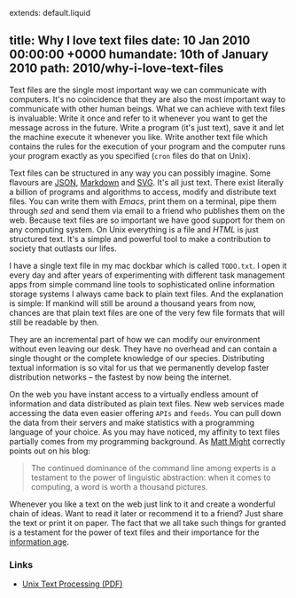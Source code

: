extends: default.liquid

title:      Why I love text files
date:       10 Jan 2010 00:00:00 +0000
humandate:  10th of January 2010
path:       2010/why-i-love-text-files
---

Text files are the single most important way we can communicate with computers. It's no coincidence that they are also the most important way to communicate with other human beings. What we can achieve with text files is invaluable: Write it once and refer to it whenever you want to get the message across in the future. Write a program (it's just text), save it and let the machine execute it whenever you like. Write another text file which contains the rules for the execution of your program and the computer runs your program exactly as you specified (`cron` files do that on Unix).

Text files can be structured in any way you can possibly imagine. Some flavours are [JSON][3], [Markdown][4] and [SVG][5]. It's all just text. There exist literally a billion of programs and algorithms to access, modify and distribute text files. You can write them with *Emacs*, print them on a terminal, pipe them through *sed* and send them via email to a friend who publishes them on the web. Because text files are so important we have good support for them on any computing system. On Unix everything is a file and *HTML* is just structured text. It's a simple and powerful tool to make a contribution to society that outlasts our lifes. 

I have a single text file in my mac dockbar which is called `TODO.txt`. I open it every day and after years of experimenting with different task management apps from simple command line tools to sophisticated online information storage systems I always came back to plain text files. And the explanation is simple: If mankind will still be around a thousand years from now, chances are that plain text files are one of the very few file formats that will still be readable by then.

They are an incremental part of how we can modify our environment without even leaving our desk. They have no overhead and can contain a single thought or the complete knowledge of our species. Distributing textual information is so vital for us that we permanently develop faster distribution networks &ndash; the fastest by now being the internet.

On the web you have instant access to a virtually endless amount of information and data distributed as plain text files. New web services made accessing the data even easier offering `APIs` and `feeds`. You can pull down the data from their servers and make statistics with a programming language of your choice. As you may have noticed, my affinity to text files partially comes from my programming background. As [Matt Might][1] correctly points out on his blog: 

> The continued dominance of the command line among experts is a testament to the power of linguistic abstraction: when it comes to computing, a word is worth a thousand pictures.

Whenever you like a text on the web just link to it and create a wonderful chain of ideas. Want to read it later or recommend it to a friend? Just share the text or print it on paper. The fact that we all take such things for granted is a testament for the power of text files and their importance for the [information age][2].


### Links

* [Unix Text Processing (PDF)][6]

[1]: http://matt.might.net/articles/console-hacks-exploiting-frequency/
[2]: http://en.wikipedia.org/wiki/Information_Age
[3]: http://www.json.org/
[4]: http://daringfireball.net/projects/markdown/
[5]: http://www.w3.org/Graphics/SVG/
[6]: http://oreilly.com/openbook/utp/

